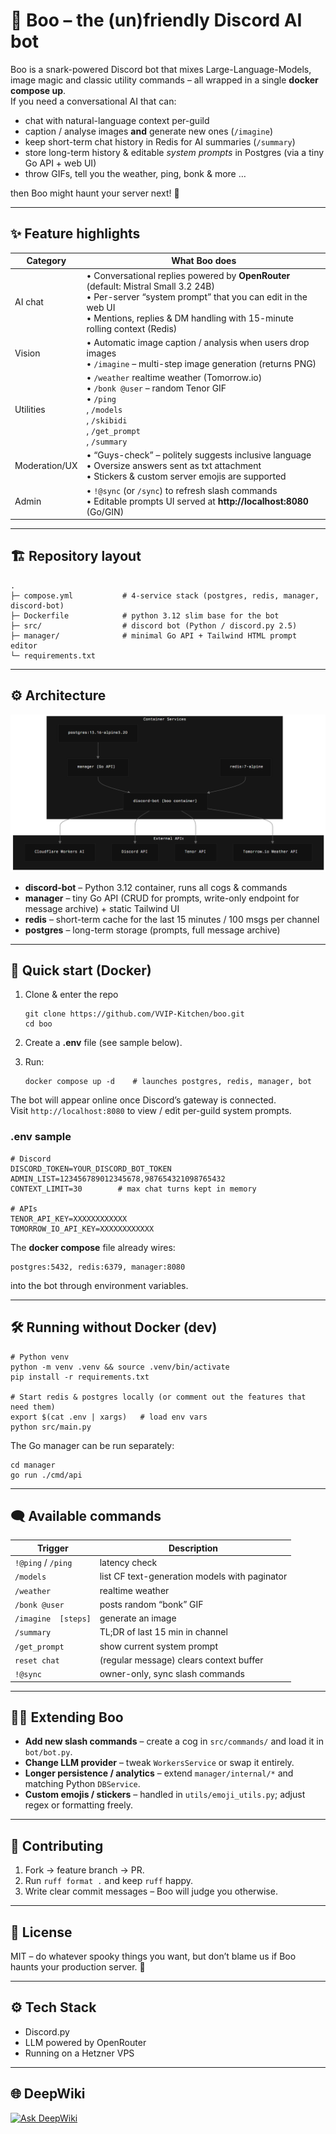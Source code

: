 # 👻  Boo – the (un)friendly Discord AI bot  

Boo is a snark-powered Discord bot that mixes Large-Language-Models, image magic and classic utility commands – all wrapped in a single **docker compose up**.  
If you need a conversational AI that can:

* chat with natural-language context per-guild  
* caption / analyse images **and** generate new ones (`/imagine`)  
* keep short-term chat history in Redis for AI summaries (`/summary`)  
* store long-term history & editable *system prompts* in Postgres (via a tiny Go API + web UI)  
* throw GIFs, tell you the weather, ping, bonk & more …  

then Boo might haunt your server next! 👻

---

## ✨  Feature highlights

| Category | What Boo does |
|----------|---------------|
| AI chat  | • Conversational replies powered by **OpenRouter** (default: Mistral Small 3.2 24B)<br />• Per-server “system prompt” that you can edit in the web UI<br />• Mentions, replies & DM handling with 15-minute rolling context (Redis) |
| Vision   | • Automatic image caption / analysis when users drop images<br />• `/imagine` – multi-step image generation (returns PNG) |
| Utilities| • `/weather` realtime weather (Tomorrow.io)<br />• `/bonk @user` – random Tenor GIF<br />• `/ping`<br />, `/models`<br />, `/skibidi`<br />, `/get_prompt`<br />, `/summary` |
| Moderation/UX | • “Guys-check” – politely suggests inclusive language<br />• Oversize answers sent as txt attachment<br />• Stickers & custom server emojis are supported |
| Admin     | • `!@sync` (or `/sync`) to refresh slash commands<br />• Editable prompts UI served at **http://localhost:8080** (Go/GIN) |

---

## 🏗  Repository layout

```
.
├─ compose.yml           # 4-service stack (postgres, redis, manager, discord-bot)
├─ Dockerfile            # python 3.12 slim base for the bot
├─ src/                  # discord bot (Python / discord.py 2.5)
├─ manager/              # minimal Go API + Tailwind HTML prompt editor
└─ requirements.txt
```

---

## ⚙️  Architecture

![](./assets/architecture.png)
* **discord-bot** – Python 3.12 container, runs all cogs & commands  
* **manager** – tiny Go API (CRUD for prompts, write-only endpoint for message archive) + static Tailwind UI  
* **redis** – short-term cache for the last 15 minutes / 100 msgs per channel  
* **postgres** – long-term storage (prompts, full message archive)

---

## 🚀  Quick start (Docker)

1. Clone & enter the repo  
   ```
   git clone https://github.com/VVIP-Kitchen/boo.git
   cd boo
   ```

2. Create a **.env** file (see sample below).  
3. Run:  
   ```
   docker compose up -d    # launches postgres, redis, manager, bot
   ```

The bot will appear online once Discord’s gateway is connected.  
Visit `http://localhost:8080` to view / edit per-guild system prompts.

### .env sample
```
# Discord
DISCORD_TOKEN=YOUR_DISCORD_BOT_TOKEN
ADMIN_LIST=123456789012345678,987654321098765432
CONTEXT_LIMIT=30        # max chat turns kept in memory

# APIs
TENOR_API_KEY=XXXXXXXXXXXX
TOMORROW_IO_API_KEY=XXXXXXXXXXXX
```

The **docker compose** file already wires:
```
postgres:5432, redis:6379, manager:8080
```
into the bot through environment variables.

---

## 🛠  Running without Docker (dev)

```
# Python venv
python -m venv .venv && source .venv/bin/activate
pip install -r requirements.txt

# Start redis & postgres locally (or comment out the features that need them)
export $(cat .env | xargs)   # load env vars
python src/main.py
```

The Go manager can be run separately:

```
cd manager
go run ./cmd/api
```

---

## 🗨  Available commands

| Trigger | Description |
|---------|-------------|
| `!@ping`  / `/ping` | latency check |
| `/models` | list CF text-generation models with paginator |
| `/weather ` | realtime weather |
| `/bonk @user` | posts random “bonk” GIF |
| `/imagine  [steps]` | generate an image |
| `/summary` | TL;DR of last 15 min in channel |
| `/get_prompt` | show current system prompt |
| `reset chat` | (regular message) clears context buffer |
| `!@sync` | owner-only, sync slash commands |

---

## 🧑‍💻  Extending Boo

* **Add new slash commands** – create a cog in `src/commands/` and load it in `bot/bot.py`.
* **Change LLM provider** – tweak `WorkersService` or swap it entirely.
* **Longer persistence / analytics** – extend `manager/internal/*` and matching Python `DBService`.
* **Custom emojis / stickers** – handled in `utils/emoji_utils.py`; adjust regex or formatting freely.

---

## 🤝  Contributing

1. Fork → feature branch → PR.  
2. Run `ruff format .` and keep `ruff` happy.  
3. Write clear commit messages – Boo will judge you otherwise.

---

## 📄  License

MIT – do whatever spooky things you want, but don’t blame us if Boo haunts your production server. 👻

---

## ⚙️ Tech Stack

- Discord.py
- LLM powered by OpenRouter
- Running on a Hetzner VPS

---

## 🌐 DeepWiki

[![Ask DeepWiki](https://deepwiki.com/badge.svg)](https://deepwiki.com/VVIP-Kitchen/boo)
